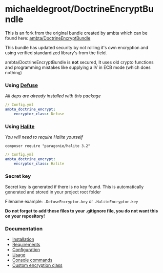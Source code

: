 # michaeldegroot/DoctrineEncryptBundle

This is an fork from the original bundle created by ambta which can be found here:
[ambta/DoctrineEncryptBundle](https://github.com/ambta/DoctrineEncryptBundle)

This bundle has updated security by not rolling it's own encryption and using verified standardized library's from the field.

ambta/DoctrineEncryptBundle is **not** secured, It uses old crypto functions and programming mistakes like supplying a IV in ECB mode (which does nothing)

### Using [Defuse](https://github.com/defuse/php-encryption)

*All deps are already installed with this package*

```yml
// Config.yml
ambta_doctrine_encrypt:
    encryptor_class: Defuse
```

### Using [Halite](https://github.com/paragonie/halite)

*You will need to require Halite yourself*

`composer require "paragonie/halite 3.2"`

```yml
// Config.yml
ambta_doctrine_encrypt:
    encryptor_class: Halite
```

### Secret key

Secret key is generated if there is no key found. This is automatically generated and stored in your project root folder

Filename example: `.DefuseEncryptor.key` or `.HaliteEncryptor.key`

**Do not forget to add these files to your .gitignore file, you do not want this on your repository!**

### Documentation

* [Installation](https://github.com/michaeldegroot/DoctrineEncryptBundle/blob/master/Resources/doc/installation.md)
* [Requirements](https://github.com/michaeldegroot/DoctrineEncryptBundle/blob/master/Resources/doc/installation.md#requirements)
* [Configuration](https://github.com/michaeldegroot/DoctrineEncryptBundle/blob/master/Resources/doc/configuration.md)
* [Usage](https://github.com/michaeldegroot/DoctrineEncryptBundle/blob/master/Resources/doc/usage.md)
* [Console commands](https://github.com/michaeldegroot/DoctrineEncryptBundle/blob/master/Resources/doc/commands.md)
* [Custom encryption class](https://github.com/michaeldegroot/DoctrineEncryptBundle/blob/master/Resources/doc/custom_encryptor.md)
